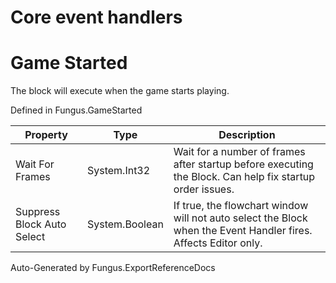 # Core event handlers

# Game Started
The block will execute when the game starts playing.

Defined in Fungus.GameStarted

Property | Type | Description
 --- | --- | ---
Wait For Frames | System.Int32 | Wait for a number of frames after startup before executing the Block. Can help fix startup order issues.
Suppress Block Auto Select | System.Boolean | If true, the flowchart window will not auto select the Block when the Event Handler fires. Affects Editor only.

Auto-Generated by Fungus.ExportReferenceDocs
